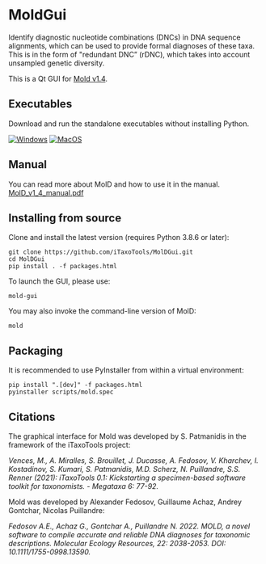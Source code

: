 # MoldGui

Identify diagnostic nucleotide combinations (DNCs) in DNA sequence alignments, which can be used to provide formal diagnoses of these taxa. This is in the form of "redundant DNC” (rDNC), which takes into account unsampled genetic diversity.

This is a Qt GUI for [Mold v1.4](https://github.com/SashaFedosov/MolD/releases/tag/v1.4).

## Executables

Download and run the standalone executables without installing Python.

[![Windows](https://img.shields.io/badge/Windows-blue.svg?style=for-the-badge&logo=windows)](
    https://github.com/iTaxoTools/MolDGui/releases/download/v0.1.1/MolD-0.1.1-windows-x64.exe)
[![MacOS](https://img.shields.io/badge/macOS-slategray.svg?style=for-the-badge&logo=apple)](
    https://github.com/iTaxoTools/MolDGui/releases/download/v0.1.1/MolD-0.1.1-macos-universal2.dmg)

## Manual
You can read more about MolD and how to use it in the manual.<br>
[MolD_v1_4_manual.pdf](src/itaxotools/mold/gui/docs/MolD_v1_4_manual.pdf)

## Installing from source
Clone and install the latest version (requires Python 3.8.6 or later):
```
git clone https://github.com/iTaxoTools/MolDGui.git
cd MolDGui
pip install . -f packages.html
```

To launch the GUI, please use:
```
mold-gui
```

You may also invoke the command-line version of MolD:
```
mold
```

## Packaging

It is recommended to use PyInstaller from within a virtual environment:
```
pip install ".[dev]" -f packages.html
pyinstaller scripts/mold.spec
```


## Citations

The graphical interface for Mold was developed by S. Patmanidis in the framework of the iTaxoTools project:

<i>Vences, M., A. Miralles, S. Brouillet, J. Ducasse, A. Fedosov, V. Kharchev, I. Kostadinov, S. Kumari, S. Patmanidis, M.D. Scherz, N. Puillandre, S.S. Renner (2021):
iTaxoTools 0.1: Kickstarting a specimen-based software toolkit for taxonomists. - Megataxa 6: 77-92.</i>

Mold was developed by Alexander Fedosov, Guillaume Achaz, Andrey Gontchar, Nicolas Puillandre:

<i>Fedosov A.E., Achaz G., Gontchar A., Puillandre N. 2022. MOLD, a novel software to compile accurate and reliable DNA diagnoses for taxonomic descriptions. Molecular Ecology Resources, 22: 2038-2053. DOI: 10.1111/1755-0998.13590.</i>
